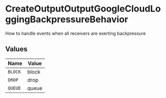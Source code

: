# CreateOutputOutputGoogleCloudLoggingBackpressureBehavior

How to handle events when all receivers are exerting backpressure


## Values

| Name    | Value   |
| ------- | ------- |
| `BLOCK` | block   |
| `DROP`  | drop    |
| `QUEUE` | queue   |